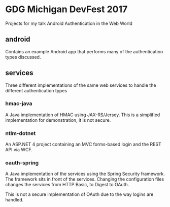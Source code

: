 GDG Michigan DevFest 2017
================

Projects for my talk Android Authentication in the Web World

## android
Contains an example Android app that performs many of the authentication types discussed.

## services
Three different implementations of the same web services to handle the different authentication types

### hmac-java
A Java implementation of HMAC using JAX-RS/Jersey. This is a simplified implementation for demonstration, it is not secure.

### ntlm-dotnet
An ASP.NET 4 project containing an MVC forms-based login and the REST API via WCF.

### oauth-spring
A Java implementation of the services using the Spring Security framework. The framework sits in front of the services. Changing the configuration files changes the services from HTTP Basic, to Digest to OAuth.

This is not a secure implementation of OAuth due to the way logins are handled.